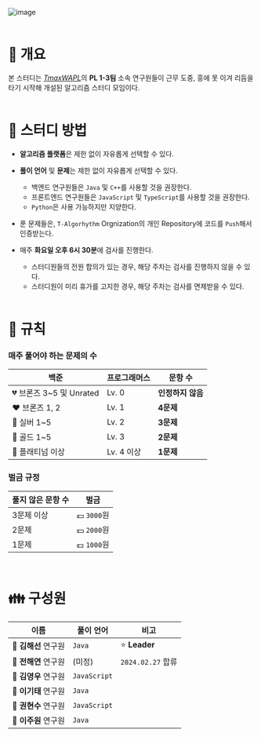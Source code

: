 ![image](https://github.com/TAlgorhythm/.github/assets/98510309/b0f53877-4d25-4ba5-a394-9a9144a29d17)
<br><br>

# 📌 개요

본 스터디는 [_TmaxWAPL_](https://wapl.ai)의 **PL 1-3팀** 소속 연구원들이 근무 도중, 흥에 못 이겨 리듬을 타기 시작해 개설된 알고리즘 스터디 모임이다.
<br><br>

# 🚀 스터디 방법

- **알고리즘 플랫폼**은 제한 없이 자유롭게 선택할 수 있다.

- **풀이 언어** 및 **문제**는 제한 없이 자유롭게 선택할 수 있다.

  - 백엔드 연구원들은 `Java` 및 `C++`를 사용할 것을 권장한다.
  - 프론트엔드 연구원들은 `JavaScript` 및 `TypeScript`를 사용할 것을 권장한다.
  - `Python`은 사용 가능하지만 지양한다.

- 푼 문제들은, `T-Algorhythm` Orgnization의 개인 Repository에 코드를 `Push`해서 인증받는다.

- 매주 **화요일 오후 6시 30분**에 검사를 진행한다.
  - 스터디원들의 전원 합의가 있는 경우, 해당 주차는 검사를 진행하지 않을 수 있다.
  - 스터디원이 미리 휴가를 고지한 경우, 해당 주차는 검사를 면제받을 수 있다.
    <br><br>

# 📜 규칙

### 매주 풀어야 하는 문제의 수

| 백준                     | 프로그래머스 | 문항 수           |
| ------------------------ | ------------ | ----------------- |
| 💔 브론즈 3~5 및 Unrated | Lv. 0        | **인정하지 않음** |
| ❤️ 브론즈 1, 2           | Lv. 1        | **4문제**         |
| 💖 실버 1~5              | Lv. 2        | **3문제**         |
| 💛 골드 1~5              | Lv. 3        | **2문제**         |
| 💚 플래티넘 이상         | Lv. 4 이상   | **1문제**         |

### 벌금 규정

| 풀지 않은 문항 수 | 벌금        |
| ----------------- | ----------- |
| 3문제 이상        | 💴 `3000`원 |
| 2문제             | 💵 `2000`원 |
| 1문제             | 💷 `1000`원 |

  <br>

# 👪 구성원

| 이름                 | 풀이 언어    | 비고              |
| -------------------- | ------------ | ----------------- |
| 🐯 **김해선** 연구원 | `Java`       | ⭐️ **Leader**    |
| 🐰 **전해연** 연구원 | (미정)       | `2024.02.27` 합류 |
| 🐷 **김영우** 연구원 | `JavaScript` |                   |
| 🐻 **이기태** 연구원 | `Java`       |                   |
| 🐹 **권현수** 연구원 | `JavaScript` |                   |
| 🐸 **이주원** 연구원 | `Java`       |                   |
